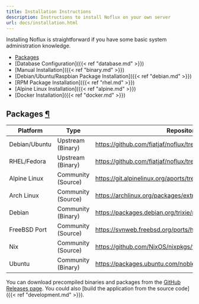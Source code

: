 ```yaml
---
title: Installation Instructions
description: Instructions to install Noflux on your own server
url: docs/installation.html
---
```


Installing Noflux is straightforward if you have some basic system administration knowledge.

- [Packages](#packages)
- [Database Configuration]({{< ref "database.md" >}})
- [Manual Installation]({{< ref "binary.md" >}})
- [Debian/Ubuntu/Raspbian Package Installation]({{< ref "debian.md" >}})
- [RPM Package Installation]({{< ref "rhel.md" >}})
- [Alpine Linux Installation]({{< ref "alpine.md" >}})
- [Docker Installation]({{< ref "docker.md" >}})

<h2 id="packages">Packages <a class="anchor" href="#packages" title="Permalink">¶</a></h2>

Platform       |  Type               |  Repository URL
---------------|---------------------|---------------------------------------------------------------------
Debian/Ubuntu  |  Upstream (Binary)  |  https://github.com/fiatjaf/noflux/tree/master/packaging/debian
RHEL/Fedora    |  Upstream (Binary)  |  https://github.com/fiatjaf/noflux/tree/master/packaging/rpm
Alpine Linux   |  Community (Source) |  https://git.alpinelinux.org/aports/tree/community/noflux
Arch Linux     |  Community (Source) |  https://archlinux.org/packages/extra/x86_64/noflux/
Debian         |  Community (Binary) |  https://packages.debian.org/trixie/noflux
FreeBSD Port   |  Community (Source) |  https://svnweb.freebsd.org/ports/head/www/noflux/
Nix            |  Community (Source) |  https://github.com/NixOS/nixpkgs/tree/master/pkgs/servers/noflux
Ubuntu         |  Community (Binary) |  https://packages.ubuntu.com/noble/noflux

You can download precompiled binaries and packages from the [GitHub Releases page](https://github.com/fiatjaf/noflux/releases). You could also [build the application from the source code]({{< ref "development.md" >}}).
